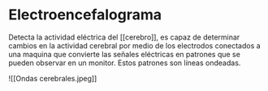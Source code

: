 # Electroencefalograma

Detecta la actividad eléctrica del [[cerebro]], es capaz de determinar cambios en la actividad cerebral por medio de los electrodos  conectados a una maquina 
que convierte las señales eléctricas en patrones que se pueden observar en un monitor.
Estos patrones son líneas ondeadas.

![[Ondas cerebrales.jpeg]]